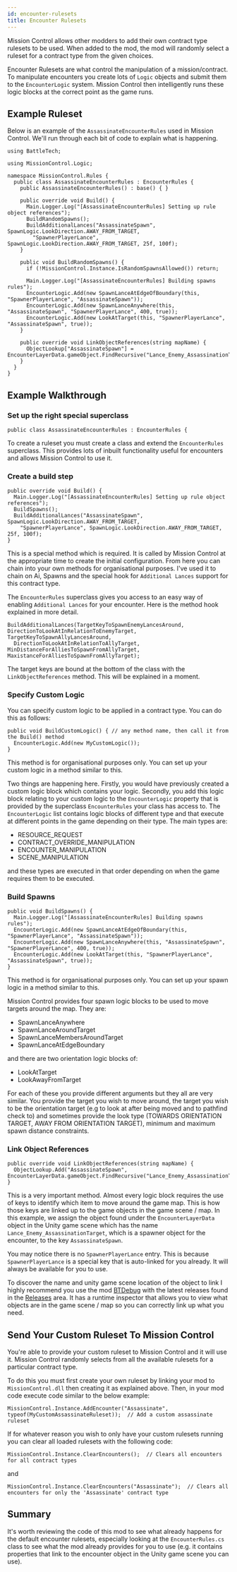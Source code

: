 ```yaml
---
id: encounter-rulesets
title: Encounter Rulesets
---
```


Mission Control allows other modders to add their own contract type rulesets to be used. When added to the mod, the mod will randomly select a ruleset for a contract type from the given choices.

Encounter Rulesets are what control the manipulation of a mission/contract. To manipulate encounters you create lots of `Logic` objects and submit them to the `EncounterLogic` system. Mission Control then intelligently runs these logic blocks at the correct point as the game runs.

## Example Ruleset

Below is an example of the `AssassinateEncounterRules` used in Mission Control. We'll run through each bit of code to explain what is happening.

```clike
using BattleTech;

using MissionControl.Logic;

namespace MissionControl.Rules {
  public class AssassinateEncounterRules : EncounterRules {
    public AssassinateEncounterRules() : base() { }

    public override void Build() {
      Main.Logger.Log("[AssassinateEncounterRules] Setting up rule object references");
      BuildRandomSpawns();
      BuildAdditionalLances("AssassinateSpawn", SpawnLogic.LookDirection.AWAY_FROM_TARGET,
        "SpawnerPlayerLance", SpawnLogic.LookDirection.AWAY_FROM_TARGET, 25f, 100f);
    }

    public void BuildRandomSpawns() {
      if (!MissionControl.Instance.IsRandomSpawnsAllowed()) return;

      Main.Logger.Log("[AssassinateEncounterRules] Building spawns rules");
      EncounterLogic.Add(new SpawnLanceAtEdgeOfBoundary(this, "SpawnerPlayerLance", "AssassinateSpawn"));
      EncounterLogic.Add(new SpawnLanceAnywhere(this, "AssassinateSpawn", "SpawnerPlayerLance", 400, true));
      EncounterLogic.Add(new LookAtTarget(this, "SpawnerPlayerLance", "AssassinateSpawn", true));
    }

    public override void LinkObjectReferences(string mapName) {
      ObjectLookup["AssassinateSpawn"] = EncounterLayerData.gameObject.FindRecursive("Lance_Enemy_AssassinationTarget");
    }
  }
}
```

## Example Walkthrough

### Set up the right special superclass

```clike
public class AssassinateEncounterRules : EncounterRules {
```

To create a ruleset you must create a class and extend the `EncounterRules` superclass. This provides lots of inbuilt functionality useful for encounters and allows Mission Control to use it.

### Create a build step

```clike
public override void Build() {
  Main.Logger.Log("[AssassinateEncounterRules] Setting up rule object references");
  BuildSpawns();
  BuildAdditionalLances("AssassinateSpawn", SpawnLogic.LookDirection.AWAY_FROM_TARGET,
    "SpawnerPlayerLance", SpawnLogic.LookDirection.AWAY_FROM_TARGET, 25f, 100f);
}
```

This is a special method which is required. It is called by Mission Control at the appropriate time to create the initial configuration. From here you can chain into your own methods for organisational purposes. I've used it to chain on Ai, Spawns and the special hook for `Additional Lances` support for this contract type.

The `EncounterRules` superclass gives you access to an easy way of enabling `Additional Lances` for your encounter. Here is the method hook explained in more detail.

```clike
BuildAdditionalLances(TargetKeyToSpawnEnemyLancesAround, DirectionToLookAtInRelationToEnemyTarget, TargetKeyToSpawnAllyLancesAround,
  DirectionToLookAtInRelationToAllyTarget, MinDistanceForAlliesToSpawnFromAllyTarget, MaxistanceForAlliesToSpawnFromAllyTarget);
```

The target keys are bound at the bottom of the class with the `LinkObjectReferences` method. This will be explained in a moment.

### Specify Custom Logic

You can specify custom logic to be applied in a contract type. You can do this as follows:

```clike
public void BuildCustomLogic() { // any method name, then call it from the Build() method
  EncounterLogic.Add(new MyCustomLogic());
}
```

This method is for organisational purposes only. You can set up your custom logic in a method similar to this.

Two things are happening here. Firstly, you would have previously created a custom logic block which contains your logic. Secondly, you add this logic block relating to your custom logic to the `EncounterLogic` property that is provided by the superclass `EncounterRules` your class has access to. The `EncounterLogic` list contains logic blocks of different type and that execute at different points in the game depending on their type. The main types are:

- RESOURCE_REQUEST
- CONTRACT_OVERRIDE_MANIPULATION
- ENCOUNTER_MANIPULATION
- SCENE_MANIPULATION

and these types are executed in that order depending on when the game requires them to be executed.

### Build Spawns

```clike
public void BuildSpawns() {
  Main.Logger.Log("[AssassinateEncounterRules] Building spawns rules");
  EncounterLogic.Add(new SpawnLanceAtEdgeOfBoundary(this, "SpawnerPlayerLance", "AssassinateSpawn"));
  EncounterLogic.Add(new SpawnLanceAnywhere(this, "AssassinateSpawn", "SpawnerPlayerLance", 400, true));
  EncounterLogic.Add(new LookAtTarget(this, "SpawnerPlayerLance", "AssassinateSpawn", true));
}
```

This method is for organisational purposes only. You can set up your spawn logic in a method similar to this.

Mission Control provides four spawn logic blocks to be used to move targets around the map. They are:

- SpawnLanceAnywhere
- SpawnLanceAroundTarget
- SpawnLanceMembersAroundTarget
- SpawnLanceAtEdgeBoundary

and there are two orientation logic blocks of:

- LookAtTarget
- LookAwayFromTarget

For each of these you provide different arguments but they all are very similar. You provide the target you wish to move around, the target you wish to be the orientation target (e.g to look at after being moved and to pathfind check to) and sometimes provide the look type (TOWARDS ORIENTATION TARGET, AWAY FROM ORIENTATION TARGET), minimum and maximum spawn distance constraints.

### Link Object References

```clike
public override void LinkObjectReferences(string mapName) {
  ObjectLookup.Add("AssassinateSpawn", EncounterLayerData.gameObject.FindRecursive("Lance_Enemy_AssassinationTarget"));
}
```

This is a very important method. Almost every logic block requires the use of keys to identify which item to move around the game map. This is how those keys are linked up to the game objects in the game scene / map. In this example, we assign the object found under the `EncounterLayerData` object in the Unity game scene which has the name `Lance_Enemy_AssassinationTarget`, which is a spawner object for the encounter, to the key `AssassinateSpawn`.

You may notice there is no `SpawnerPlayerLance` entry. This is because `SpawnerPlayerLance` is a special key that is auto-linked for you already. It will always be available for you to use.

To discover the name and unity game scene location of the object to link I highly recommend you use the mod [BTDebug](https://github.com/CWolfs/BTDebug) with the latest releases found in the [Releases](https://github.com/CWolfs/BTDebug/releases) area. It has a runtime inspector that allows you to view what objects are in the game scene / map so you can correctly link up what you need.

## Send Your Custom Ruleset To Mission Control

You're able to provide your custom ruleset to Mission Control and it will use it. Mission Control randomly selects from all the available rulesets for a particular contract type.

To do this you must first create your own ruleset by linking your mod to `MissionControl.dll` then creating it as explained above. Then, in your mod code execute code similar to the below example:

```clike
MissionControl.Instance.AddEncounter("Assassinate", typeof(MyCustomAssassinateRuleset));  // Add a custom assassinate ruleset
```

If for whatever reason you wish to only have your custom rulesets running you can clear all loaded rulesets with the following code:

```clike
MissionControl.Instance.ClearEncounters();  // Clears all encounters for all contract types
```

and

```clike
MissionControl.Instance.ClearEncounters("Assassinate");  // Clears all encounters for only the 'Assassinate' contract type
```

## Summary

It's worth reviewing the code of this mod to see what already happens for the default encounter rulesets, especially looking at the `EncounterRules.cs` class to see what the mod already provides for you to use (e.g. it contains properties that link to the encounter object in the Unity game scene you can use).
